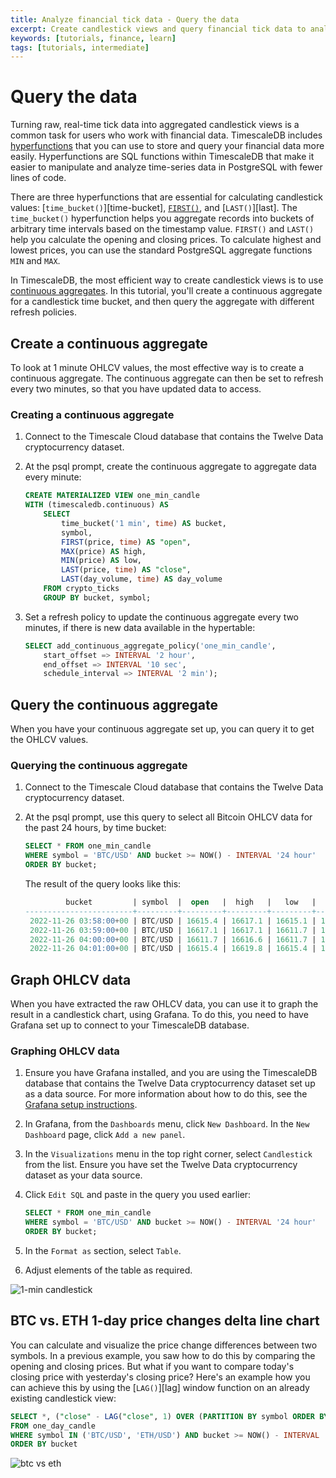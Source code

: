 ```yaml
---
title: Analyze financial tick data - Query the data
excerpt: Create candlestick views and query financial tick data to analyze price changes
keywords: [tutorials, finance, learn]
tags: [tutorials, intermediate]
---
```


# Query the data

Turning raw, real-time tick data into aggregated candlestick views is a common
task for users who work with financial data. TimescaleDB includes
[hyperfunctions][hyperfunctions]
that you can use to store and query your financial data more easily.
Hyperfunctions are SQL functions within TimescaleDB that make it easier to
manipulate and analyze time-series data in PostgreSQL with fewer lines of code.

There are three hyperfunctions that are essential for calculating candlestick
values: [`time_bucket()`][time-bucket], [`FIRST()`][first], and [`LAST()`][last].
The `time_bucket()` hyperfunction helps you aggregate records into buckets of
arbitrary time intervals based on the timestamp value. `FIRST()` and `LAST()`
help you calculate the opening and closing prices. To calculate highest and
lowest prices, you can use the standard PostgreSQL aggregate functions `MIN` and
`MAX`.

In TimescaleDB, the most efficient way to create candlestick views is to use
[continuous aggregates][caggs].
In this tutorial, you'll create a continuous aggregate for a candlestick time
bucket, and then query the aggregate with different refresh policies.

## Create a continuous aggregate

To look at 1 minute OHLCV values, the most effective way is to create a
continuous aggregate. The continuous aggregate can then be set to refresh every
two minutes, so that you have updated data to access.

<procedure>

### Creating a continuous aggregate

1.  Connect to the Timescale Cloud database that contains the Twelve Data
    cryptocurrency dataset.

1.  At the psql prompt, create the continuous aggregate to aggregate data every
    minute:

    ```sql
    CREATE MATERIALIZED VIEW one_min_candle
    WITH (timescaledb.continuous) AS
        SELECT
            time_bucket('1 min', time) AS bucket,
            symbol,
            FIRST(price, time) AS "open",
            MAX(price) AS high,
            MIN(price) AS low,
            LAST(price, time) AS "close",
            LAST(day_volume, time) AS day_volume
        FROM crypto_ticks
        GROUP BY bucket, symbol;
    ```

1.  Set a refresh policy to update the continuous aggregate every two minutes, if there is new data available in the hypertable:

    ```sql
    SELECT add_continuous_aggregate_policy('one_min_candle',
        start_offset => INTERVAL '2 hour',
        end_offset => INTERVAL '10 sec',
        schedule_interval => INTERVAL '2 min');
    ```

</procedure>

## Query the continuous aggregate

When you have your continuous aggregate set up, you can query it to get the
OHLCV values.

<procedure>

### Querying the continuous aggregate

1.  Connect to the Timescale Cloud database that contains the Twelve Data
    cryptocurrency dataset.

1.  At the psql prompt, use this query to select all Bitcoin OHLCV data for the
    past 24 hours, by time bucket:

    ```sql
    SELECT * FROM one_min_candle
    WHERE symbol = 'BTC/USD' AND bucket >= NOW() - INTERVAL '24 hour'
    ORDER BY bucket;
    ```

    The result of the query looks like this:

    ```sql
             bucket         | symbol  |  open   |  high   |   low   |  close  | day_volume
    ------------------------+---------+---------+---------+---------+---------+------------
     2022-11-26 03:58:00+00 | BTC/USD | 16615.4 | 16617.1 | 16615.1 | 16615.4 |      20729
     2022-11-26 03:59:00+00 | BTC/USD | 16617.1 | 16617.1 | 16611.7 | 16615.4 |      20739
     2022-11-26 04:00:00+00 | BTC/USD | 16611.7 | 16616.6 | 16611.7 | 16616.6 |      19040
     2022-11-26 04:01:00+00 | BTC/USD | 16615.4 | 16619.8 | 16615.4 | 16617.5 |      19055
    ```

</procedure>

## Graph OHLCV data

When you have extracted the raw OHLCV data, you can use it to graph the result
in a candlestick chart, using Grafana. To do this, you need to have Grafana set
up to connect to your TimescaleDB database.

<procedure>

### Graphing OHLCV data

1.  Ensure you have Grafana installed, and you are using the TimescaleDB
    database that contains the Twelve Data cryptocurrency dataset set up as a
    data source. For more information about how to do this, see the
    [Grafana setup instructions][grafana-setup].
1.  In Grafana, from the `Dashboards` menu, click `New Dashboard`. In the
    `New Dashboard` page, click `Add a new panel`.
1.  In the `Visualizations` menu in the top right corner, select `Candlestick`
    from the list. Ensure you have set the Twelve Data cryptocurrency dataset as
    your data source.
1.  Click `Edit SQL` and paste in the query you used earlier:

    ```sql
    SELECT * FROM one_min_candle
    WHERE symbol = 'BTC/USD' AND bucket >= NOW() - INTERVAL '24 hour'
    ORDER BY bucket;
    ```

1.  In the `Format as` section, select `Table`.
1.  Adjust elements of the table as required.

![1-min candlestick](https://s3.amazonaws.com/assets.timescale.com/docs/images/tutorials/candlestick/FIXME.png)

## BTC vs. ETH 1-day price changes delta line chart

You can calculate and visualize the price change differences between
two symbols. In a previous example, you saw how to do this by comparing the
opening and closing prices. But what if you want to compare today's closing
price with yesterday's closing price? Here's an example how you can achieve
this by using the [`LAG()`][lag] window function on an already existing
candlestick view:

```sql
SELECT *, ("close" - LAG("close", 1) OVER (PARTITION BY symbol ORDER BY bucket)) / "close" AS change_pct
FROM one_day_candle
WHERE symbol IN ('BTC/USD', 'ETH/USD') AND bucket >= NOW() - INTERVAL '14 days'
ORDER BY bucket
```

![btc vs eth](https://s3.amazonaws.com/assets.timescale.com/docs/images/tutorials/candlestick/pct_change.png)

[caggs]: /timescaledb/:currentVersion:/how-to-guides/continuous-aggregates/
[first]: /api/:currentVersion:/hyperfunctions/first/
[hyperfunctions]: /api/:currentVersion:/hyperfunctions/
[grafana-setup]: FIXME
